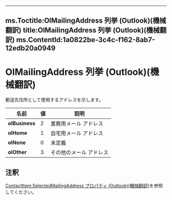 

---
ms.Toctitle:OlMailingAddress 列挙 (Outlook)(機械翻訳)
title:OlMailingAddress 列挙 (Outlook)(機械翻訳)
ms.ContentId:1a0822be-3c4c-f162-8ab7-12edb20a0949
---
# OlMailingAddress 列挙 (Outlook)(機械翻訳)




郵送先住所として使用するアドレスを示します。

|**名前**|**値**|**説明**|
|---|---|---|
|**olBusiness**|2|業務用メール アドレス|
|**olHome**|1|自宅用メール アドレス|
|**olNone**|0|未定義|
|**olOther**|3|その他のメール アドレス|



## 注釈
[ContactItem.SelectedMailingAddress プロパティ (Outlook)(機械翻訳)](7f0a68a0-2663-276f-7217-f580d63edb51.md)を参照してください。




